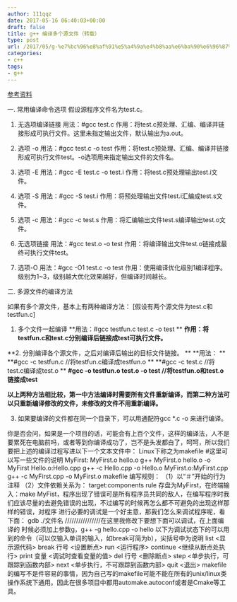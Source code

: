 ```yaml
---
author: 111qqz
date: 2017-05-16 06:40:03+00:00
draft: false
title: g++ 编译多个源文件（转载）
type: post
url: /2017/05/g-%e7%bc%96%e8%af%91%e5%a4%9a%e4%b8%aa%e6%ba%90%e6%96%87%e4%bb%b6%ef%bc%88%e8%bd%ac%e8%bd%bd%ef%bc%89/
categories:
- c++
tags:
- g++
---
```


[参考资料](http://www.cnblogs.com/haimingwey/archive/2012/04/15/2451008.html)




一. 常用编译命令选项
假设源程序文件名为test.c。

1. 无选项编译链接
用法：#gcc test.c
作用：将test.c预处理、汇编、编译并链接形成可执行文件。这里未指定输出文件，默认输出为a.out。

2. 选项 -o
用法：#gcc test.c -o test
作用：将test.c预处理、汇编、编译并链接形成可执行文件test。-o选项用来指定输出文件的文件名。

3. 选项 -E
用法：#gcc -E test.c -o test.i
作用：将test.c预处理输出test.i文件。

4. 选项 -S
用法：#gcc -S test.i
作用：将预处理输出文件test.i汇编成test.s文件。

5. 选项 -c
用法：#gcc -c test.s
作用：将汇编输出文件test.s编译输出test.o文件。

6. 无选项链接
用法：#gcc test.o -o test
作用：将编译输出文件test.o链接成最终可执行文件test。

7. 选项-O
用法：#gcc -O1 test.c -o test
作用：使用编译优化级别1编译程序。级别为1~3，级别越大优化效果越好，但编译时间越长。

二. 多源文件的编译方法

如果有多个源文件，基本上有两种编译方法：
[假设有两个源文件为test.c和testfun.c]

1. 多个文件一起编译
**用法：#gcc testfun.c test.c -o test **
**作用：将testfun.c和test.c分别编译后链接成test可执行文件。**

**2. 分别编译各个源文件，之后对编译后输出的目标文件链接。 **
**用法： **
**#gcc -c testfun.c //将testfun.c编译成testfun.o **
**#gcc -c test.c //将test.c编译成test.o **
**#gcc -o testfun.o test.o -o test //将testfun.o和test.o链接成test**

**以上两种方法相比较，第一中方法编译时需要所有文件重新编译，而第二种方法可以只重新编译修改的文件，未修改的文件不用重新编译。**

3. 如果要编译的文件都在同一个目录下，可以用通配符gcc *.c -o 来进行编译。

你是否会问，如果是一个项目的话，可能会有上百个文件，这样的编译法，人不是要累死在电脑前吗，或者等到你编译成功了，岂不是头发都白了，呵呵，所以我们要把上述的编译过程写进以下一个文本文件中：
Linux下称之为makefile
#这里可以写一些文件的说明
MyFirst: MyFirst.o hello.o
g++ MyFirst.o hello.o -o MyFirst
Hello.o:Hello.cpp
g++ -c Hello.cpp -o Hello.o
MyFirst.o:MyFirst.cpp
g++ -c MyFirst.cpp -o MyFirst.o
makefile 编写规则：
（1）以“＃”开始的行为注释
（2）文件依赖关系为：
target:components
rule
存盘为MyFirst，在终端输入：make MyFist，程序出现了错误可是所有程序员共同的敌人，在编写程序时我们应该尽量的去避免错误的出现，不过编写的时候再怎么都不可避免的出现这样那样的错误，对程序 进行必要的调试是一个好主意，那我们怎么来调试程序呢，看下面：
gdb ./文件名 ////////////////在这里我修改下要想下面可以调试，在上面编译的 时候必须加上参数g，g++ -g hello.cpp -o hello
以下为调试状态下的可以用到的命令（可以仅输入单词的输入，如break可简为b），尖括号中为说明
list <显示源代码>
break 行号 <设置断点>
run <运行程序>
continue <继续从断点处执行>
print 变量 <调试时查看变量的值>
del 行号 <删除断点>
step <单步执行，可跟踪到函数内部>
next <单步执行，不可跟踪到函数内部>
quit <退出>
makefile 的编写不是件容易的事情，因为自己写的makefile可能不能在所有的unix/linux类操作系统下通用。因此在很多项目中都用automake.autoconf或者是Cmake等工具。








